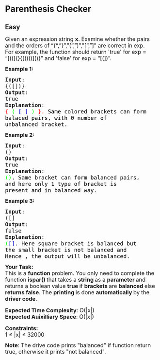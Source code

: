 # Parenthesis Checker
## Easy 
<div class="problems_problem_content__Xm_eO"><p><span style="font-size:18px">Given an expression string <strong>x</strong>. Examine whether the pairs and the orders of “{“,”}”,”(“,”)”,”[“,”]” are correct in exp.<br>
For example, the function should return 'true' for exp = “[()]{}{[()()]()}” and 'false' for exp = “[(])”.</span></p>

<p><span style="font-size:18px"><strong>Example 1:</strong></span></p>

<pre><span style="font-size:18px"><strong>Input</strong>:
{([])}
<strong>Output</strong>: 
true
<strong>Explanation</strong>: 
<span style="color:#FF0000">{</span> <span style="color:#00FF00">(</span> <span style="color:#0000CD">[</span> <span style="color:#0000CD">]</span> <span style="color:#00FF00">)</span> <span style="color:#FF0000">}.&nbsp;</span><span style="color:#000000">Same colored brackets can form 
balaced pairs, with 0 number of 
unbalanced bracket.</span>
</span></pre>

<p><span style="font-size:18px"><strong>Example 2:</strong></span></p>

<pre><span style="font-size:18px"><strong>Input</strong>: 
()
<strong>Output</strong>: 
true
<strong>Explanation</strong>: 
<span style="color:#00FF00">()</span><span style="color:#000000">. Same bracket can form balanced pairs, 
and here only 1 type of bracket is 
present and in balanced way.</span></span>
</pre>

<p><span style="font-size:18px"><strong>Example 3:</strong></span></p>

<pre><span style="font-size:18px"><strong>Input</strong>: 
([]
<strong>Output</strong>: 
false
<strong>Explanation</strong>: 
<span style="color:#00FF00">(</span><span style="color:#0000CD">[]</span>.<span style="color:#000000"> Here square bracket is balanced but 
the small bracket is not balanced and 
Hence , the output will be unbalanced.</span></span></pre>

<p><span style="font-size:18px"><strong>Your Task:</strong><br>
This is a <strong>function </strong>problem. You only need to complete the function <strong>ispar()&nbsp;</strong>that takes a&nbsp;<strong>string </strong>as a&nbsp;<strong>parameter </strong>and returns a boolean value&nbsp;<strong>true </strong>if <strong>brackets </strong>are <strong>balanced </strong>else <strong>returns false</strong>. The <strong>printing </strong>is done <strong>automatically </strong>by the <strong>driver code</strong>.</span><br>
<br>
<span style="font-size:18px"><strong>Expected Time Complexity</strong>: O(|x|)<br>
<strong>Expected Auixilliary Space</strong>: O(|x|)</span><br>
<br>
<span style="font-size:18px"><strong>Constraints:</strong><br>
1 ≤ |x| ≤ </span><span style="font-size:18px">32000</span></p>

<p><span style="font-size:18px"><strong>Note</strong>: The drive code prints "balanced" if function return true, otherwise it prints "not balanced".</span></p>
</div>